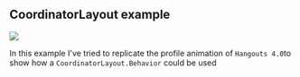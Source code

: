 ## CoordinatorLayout example

![](https://github.com/saulmm/CoordinatorLayoutExample/blob/master/art/hammerheadLMY48Isaulmm08162015053205.gif?raw=true)

In this example I've tried to replicate the profile animation of `Hangouts 4.0`to show how a `CoordinatorLayout.Behavior` could be used